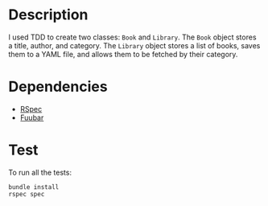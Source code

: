 # Description

I used TDD to create two classes: `Book` and `Library`. The `Book` object stores a title, author, and category. The `Library` object stores a list of books, saves them to a YAML file, and allows them to be fetched by their category.

# Dependencies

  + [RSpec](http://rubygems.org/gems/rspec)
  + [Fuubar](http://rubygems.org/gems/fuubar)

# Test

To run all the tests:

```
bundle install
rspec spec
```